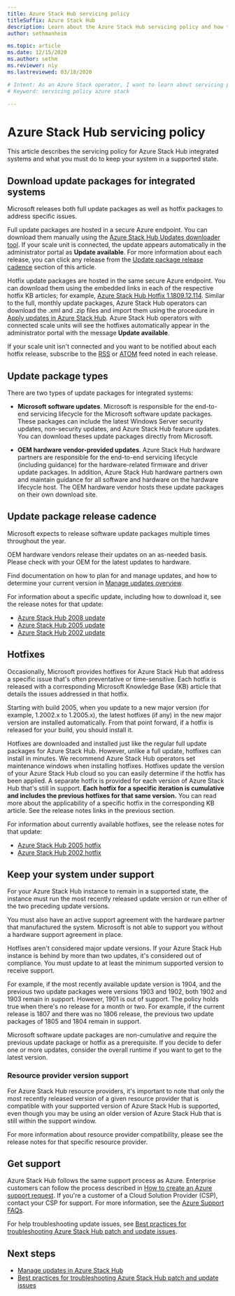 ```yaml
---
title: Azure Stack Hub servicing policy
titleSuffix: Azure Stack Hub
description: Learn about the Azure Stack Hub servicing policy and how to keep an integrated system in a supported state.
author: sethmanheim

ms.topic: article
ms.date: 12/15/2020
ms.author: sethm
ms.reviewer: niy
ms.lastreviewed: 03/18/2020

# Intent: As an Azure Stack operator, I want to learn about servicing policy and how to keep an integrated system supported.
# Keyword: servicing policy azure stack

---
```



# Azure Stack Hub servicing policy

This article describes the servicing policy for Azure Stack Hub integrated systems and what you must do to keep your system in a supported state.

## Download update packages for integrated systems

Microsoft releases both full update packages as well as hotfix packages to address specific issues.

Full update packages are hosted in a secure Azure endpoint. You can download them manually using the [Azure Stack Hub Updates downloader tool](https://aka.ms/azurestackupdatedownload). If your scale unit is connected, the update appears automatically in the administrator portal as **Update available**. For more information about each release, you can click any release from the [Update package release cadence](#update-package-release-cadence) section of this article.

Hotfix update packages are hosted in the same secure Azure endpoint. You can download them using the embedded links in each of the respective hotfix KB articles; for example, [Azure Stack Hub Hotfix 1.1809.12.114](https://support.microsoft.com/help/4481548/azure-stack-hotfix-1-1809-12-114). Similar to the full, monthly update packages, Azure Stack Hub operators can download the .xml and .zip files and import them using the procedure in [Apply updates in Azure Stack Hub](azure-stack-apply-updates.md). Azure Stack Hub operators with connected scale units will see the hotfixes automatically appear in the administrator portal with the message **Update available**.

If your scale unit isn't connected and you want to be notified about each hotfix release, subscribe to the [RSS](https://support.microsoft.com/app/content/api/content/feeds/sap/en-us/32d322a8-acae-202d-e9a9-7371dccf381b/rss) or [ATOM](https://support.microsoft.com/app/content/api/content/feeds/sap/en-us/32d322a8-acae-202d-e9a9-7371dccf381b/atom) feed noted in each release.

## Update package types

There are two types of update packages for integrated systems:

- **Microsoft software updates**. Microsoft is responsible for the end-to-end servicing lifecycle for the Microsoft software update packages. These packages can include the latest Windows Server security updates, non-security updates, and Azure Stack Hub feature updates. You can download theses update packages directly from Microsoft.

- **OEM hardware vendor-provided updates**. Azure Stack Hub hardware partners are responsible for the end-to-end servicing lifecycle (including guidance) for the hardware-related firmware and driver update packages. In addition, Azure Stack Hub hardware partners own and maintain guidance for all software and hardware on the hardware lifecycle host. The OEM hardware vendor hosts these update packages on their own download site.

## Update package release cadence

Microsoft expects to release software update packages multiple times throughout the year.

OEM hardware vendors release their updates on an as-needed basis. Please check with your OEM for the latest updates to hardware.

Find documentation on how to plan for and manage updates, and how to determine your current version in [Manage updates overview](azure-stack-updates.md).

For information about a specific update, including how to download it, see the release notes for that update:

- [Azure Stack Hub 2008 update](/azure-stack/operator/release-notes?view=azs-2008)
- [Azure Stack Hub 2005 update](/azure-stack/operator/release-notes?view=azs-2005)
- [Azure Stack Hub 2002 update](/azure-stack/operator/release-notes?view=azs-2002)

## Hotfixes

Occasionally, Microsoft provides hotfixes for Azure Stack Hub that address a specific issue that's often preventative or time-sensitive. Each hotfix is released with a corresponding Microsoft Knowledge Base (KB) article that details the issues addressed in that hotfix.

Starting with build 2005, when you update to a new major version (for example, 1.2002.x to 1.2005.x), the latest hotfixes (if any) in the new major version are installed automatically. From that point forward, if a hotfix is released for your build, you should install it.

Hotfixes are downloaded and installed just like the regular full update packages for Azure Stack Hub. However, unlike a full update, hotfixes can install in minutes. We recommend Azure Stack Hub operators set maintenance windows when installing hotfixes. Hotfixes update the version of your Azure Stack Hub cloud so you can easily determine if the hotfix has been applied. A separate hotfix is provided for each version of Azure Stack Hub that's still in support. **Each hotfix for a specific iteration is cumulative and includes the previous hotfixes for that same version.** You can read more about the applicability of a specific hotfix in the corresponding KB article. See the release notes links in the previous section.

For information about currently available hotfixes, see the release notes for that update:

- [Azure Stack Hub 2005 hotfix](/azure-stack/operator/release-notes?view=azs-2005#hotfixes)
- [Azure Stack Hub 2002 hotfix](/azure-stack/operator/release-notes?view=azs-2002#hotfixes-1)

## Keep your system under support

For your Azure Stack Hub instance to remain in a supported state, the instance must run the most recently released update version or run either of the two preceding update versions.

You must also have an active support agreement with the hardware partner that manufactured the system. Microsoft is not able to support you without a hardware support agreement in place.

Hotfixes aren't considered major update versions. If your Azure Stack Hub instance is behind by more than two updates, it's considered out of compliance. You must update to at least the minimum supported version to receive support.

For example, if the most recently available update version is 1904, and the previous two update packages were versions 1903 and 1902, both 1902 and 1903 remain in support. However, 1901 is out of support. The policy holds true when there's no release for a month or two. For example, if the current release is 1807 and there was no 1806 release, the previous two update packages of 1805 and 1804 remain in support.

Microsoft software update packages are non-cumulative and require the previous update package or hotfix as a prerequisite. If you decide to defer one or more updates, consider the overall runtime if you want to get to the latest version.

### Resource provider version support

For Azure Stack Hub resource providers, it's important to note that only the most recently released version of a given resource provider that is compatible with your supported version of Azure Stack Hub is supported, even though you may be using an older version of Azure Stack Hub that is still within the support window.

For more information about resource provider compatibility, please see the release notes for that specific resource provider.

## Get support

Azure Stack Hub follows the same support process as Azure. Enterprise customers can follow the process described in [How to create an Azure support request](/azure/azure-supportability/how-to-create-azure-support-request). If you're a customer of a Cloud Solution Provider (CSP), contact your CSP for support. For more information, see the [Azure Support FAQs](https://azure.microsoft.com/support/faq/).

For help troubleshooting update issues, see [Best practices for troubleshooting Azure Stack Hub patch and update issues](azure-stack-troubleshooting.md).

## Next steps

- [Manage updates in Azure Stack Hub](azure-stack-updates.md)
- [Best practices for troubleshooting Azure Stack Hub patch and update issues](azure-stack-troubleshooting.md)